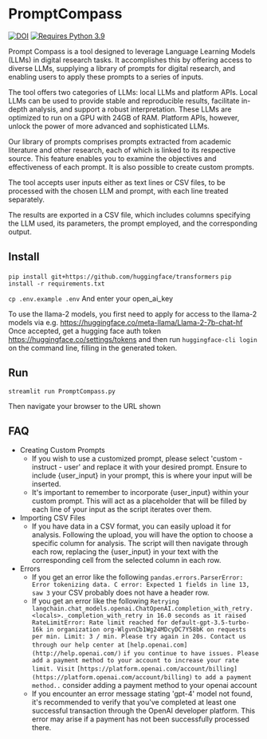 # PromptCompass

[![DOI](https://zenodo.org/badge/649855474.svg)](https://zenodo.org/badge/latestdoi/649855474)
[![Requires Python 3.9](https://img.shields.io/badge/py-v3.9-blue)](https://www.python.org/)

Prompt Compass is a tool designed to leverage Language Learning Models (LLMs) in digital research tasks. It accomplishes this by offering access to diverse LLMs, supplying a library of prompts for digital research, and enabling users to apply these prompts to a series of inputs.

The tool offers two categories of LLMs: local LLMs and platform APIs. Local LLMs can be used to provide stable and reproducible results, facilitate in-depth analysis, and support a robust interpretation. These LLMs are optimized to run on a GPU with 24GB of RAM. Platform APIs, however, unlock the power of more advanced and sophisticated LLMs.

Our library of prompts comprises prompts extracted from academic literature and other research, each of which is linked to its respective source. This feature enables you to examine the objectives and effectiveness of each prompt. It is also possible to create custom prompts.

The tool accepts user inputs either as text lines or CSV files, to be processed with the chosen LLM and prompt, with each line treated separately.

The results are exported in a CSV file, which includes columns specifying the LLM used, its parameters, the prompt employed, and the corresponding output.

## Install
`pip install git+https://github.com/huggingface/transformers`
`pip install -r requirements.txt`

`cp .env.example .env`
And enter your open_ai_key

To use the llama-2 models, you first need to apply for access to the llama-2 models via e.g. https://huggingface.co/meta-llama/Llama-2-7b-chat-hf Once accepted, get a hugging face auth token https://huggingface.co/settings/tokens and then run `huggingface-cli login` on the command line, filling in the generated token.

## Run
`streamlit run PromptCompass.py`

Then navigate your browser to the URL shown

## FAQ

- Creating Custom Prompts
    - If you wish to use a customized prompt, please select 'custom - instruct - user' and replace it with your desired prompt. Ensure to include {user_input} in your prompt, this is where your input will be inserted.
    - It's important to remember to incorporate {user_input} within your custom prompt. This will act as a placeholder that will be filled by each line of your input as the script iterates over them.
- Importing CSV Files
    - If you have data in a CSV format, you can easily upload it for analysis. Following the upload, you will have the option to choose a specific column for analysis. The script will then navigate through each row, replacing the {user_input} in your text with the corresponding cell from the selected column in each row.
- Errors
    - If you get an error like the following `pandas.errors.ParserError: Error tokenizing data. C error: Expected 1 fields in line 13, saw 3` your CSV probably does not have a header row.
    - If you get an error like the following `Retrying langchain.chat_models.openai.ChatOpenAI.completion_with_retry.<locals>._completion_with_retry in 16.0 seconds as it raised RateLimitError: Rate limit reached for default-gpt-3.5-turbo-16k in organization org-WlgvnCb1Wg24MDcyDC7Y58bK on requests per min. Limit: 3 / min. Please try again in 20s. Contact us through our help center at` `[help.openai.com](http://help.openai.com/)` `if you continue to have issues. Please add a payment method to your account to increase your rate limit. Visit` `[https://platform.openai.com/account/billing](https://platform.openai.com/account/billing)` `to add a payment method..` consider adding a payment method to your openai account
    - If you encounter an error message stating 'gpt-4' model not found, it's recommended to verify that you've completed at least one successful transaction through the OpenAI developer platform. This error may arise if a payment has not been successfully processed there.